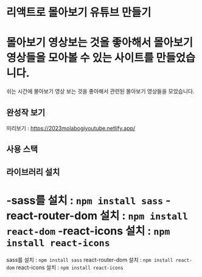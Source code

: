 # 리액트로 몰아보기 유튜브 만들기
몰아보기 영상보는 것을 좋아해서 몰아보기 영상들을 모아볼 수 있는 사이트를 만들었습니다.
=======
쉬는 시간에 몰아보기 영상 보는 것을 좋아해서 관련된 몰아보기 영상들을 모았습니다.

## 완성작 보기
미리보기 : https://2023molabogiyoutube.netlify.app/

## 사용 스택

## 라이브러리 설치
-sass를 설치 : `npm install sass`
-react-router-dom 설치 : `npm install react-dom`
-react-icons 설치 : `npm install react-icons`
=======
sass를 설치 : `npm install sass`
react-router-dom 설치 : `npm install react-dom`
react-icons 설치 : `npm install react-icons`
